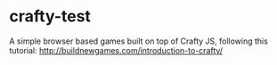 crafty-test
===========

A simple browser based games built on top of Crafty JS, following this tutorial: http://buildnewgames.com/introduction-to-crafty/
